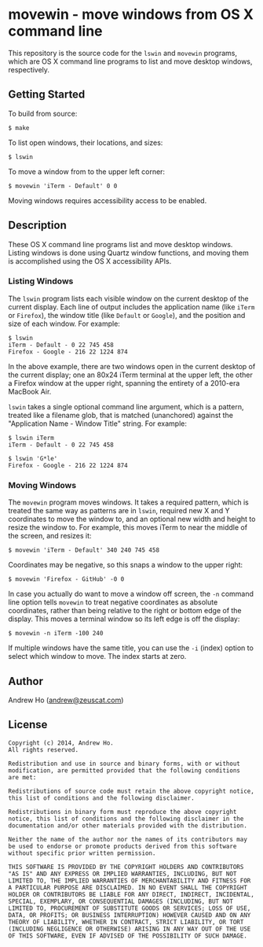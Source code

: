 movewin - move windows from OS X command line
=============================================

This repository is the source code for the `lswin` and `movewin`
programs, which are OS X command line programs to list and move desktop
windows, respectively.

Getting Started
---------------

To build from source:

    $ make

To list open windows, their locations, and sizes:

    $ lswin

To move a window from to the upper left corner:

    $ movewin 'iTerm - Default' 0 0

Moving windows requires accessibility access to be enabled.

Description
-----------

These OS X command line programs list and move desktop windows. Listing
windows is done using Quartz window functions, and moving them is
accomplished using the OS X accessibility APIs.

### Listing Windows

The `lswin` program lists each visible window on the current desktop
of the current display. Each line of output includes the application
name (like `iTerm` or `Firefox`), the window title (like `Default` or
`Google`), and the position and size of each window. For example:

    $ lswin
    iTerm - Default - 0 22 745 458
    Firefox - Google - 216 22 1224 874

In the above example, there are two windows open in the current desktop
of the current display; one an 80x24 iTerm terminal at the upper left,
the other a Firefox window at the upper right, spanning the entirety of
a 2010-era MacBook Air.

`lswin` takes a single optional command line argument, which is a
pattern, treated like a filename glob, that is matched (unanchored)
against the "Application Name - Window Title" string. For example:

    $ lswin iTerm
    iTerm - Default - 0 22 745 458

    $ lswin 'G*le'
    Firefox - Google - 216 22 1224 874

### Moving Windows

The `movewin` program moves windows. It takes a required pattern, which
is treated the same way as patterns are in `lswin`, required new X and Y
coordinates to move the window to, and an optional new width and height
to resize the window to. For example, this moves iTerm to near the
middle of the screen, and resizes it:

    $ movewin 'iTerm - Default' 340 240 745 458

Coordinates may be negative, so this snaps a window to the upper right:

    $ movewin 'Firefox - GitHub' -0 0

In case you actually do want to move a window off screen, the `-n`
command line option tells `movewin` to treat negative coordinates as
absolute coordinates, rather than being relative to the right or bottom
edge of the display. This moves a terminal window so its left edge is
off the display:

    $ movewin -n iTerm -100 240

If multiple windows have the same title, you can use the `-i` (index)
option to select which window to move. The index starts at zero.

Author
------

Andrew Ho (<andrew@zeuscat.com>)

License
-------

    Copyright (c) 2014, Andrew Ho.
    All rights reserved.
    
    Redistribution and use in source and binary forms, with or without 
    modification, are permitted provided that the following conditions
    are met:
    
    Redistributions of source code must retain the above copyright notice,
    this list of conditions and the following disclaimer.
    
    Redistributions in binary form must reproduce the above copyright
    notice, this list of conditions and the following disclaimer in the
    documentation and/or other materials provided with the distribution.
    
    Neither the name of the author nor the names of its contributors may
    be used to endorse or promote products derived from this software 
    without specific prior written permission.
    
    THIS SOFTWARE IS PROVIDED BY THE COPYRIGHT HOLDERS AND CONTRIBUTORS
    "AS IS" AND ANY EXPRESS OR IMPLIED WARRANTIES, INCLUDING, BUT NOT 
    LIMITED TO, THE IMPLIED WARRANTIES OF MERCHANTABILITY AND FITNESS FOR
    A PARTICULAR PURPOSE ARE DISCLAIMED. IN NO EVENT SHALL THE COPYRIGHT 
    HOLDER OR CONTRIBUTORS BE LIABLE FOR ANY DIRECT, INDIRECT, INCIDENTAL, 
    SPECIAL, EXEMPLARY, OR CONSEQUENTIAL DAMAGES (INCLUDING, BUT NOT
    LIMITED TO, PROCUREMENT OF SUBSTITUTE GOODS OR SERVICES; LOSS OF USE, 
    DATA, OR PROFITS; OR BUSINESS INTERRUPTION) HOWEVER CAUSED AND ON ANY 
    THEORY OF LIABILITY, WHETHER IN CONTRACT, STRICT LIABILITY, OR TORT 
    (INCLUDING NEGLIGENCE OR OTHERWISE) ARISING IN ANY WAY OUT OF THE USE
    OF THIS SOFTWARE, EVEN IF ADVISED OF THE POSSIBILITY OF SUCH DAMAGE.
